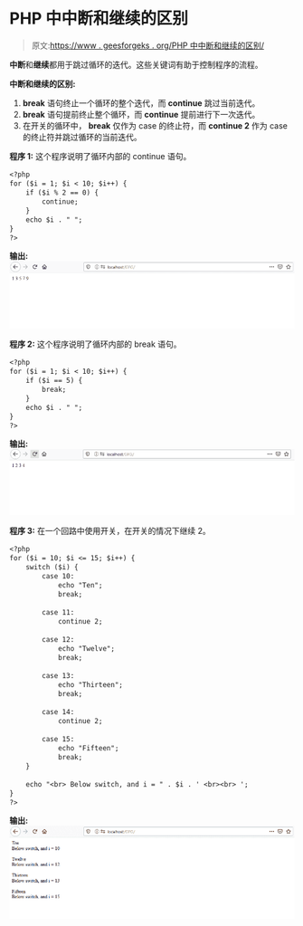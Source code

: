 # PHP 中中断和继续的区别

> 原文:[https://www . geesforgeks . org/PHP 中中断和继续的区别/](https://www.geeksforgeeks.org/difference-between-break-and-continue-in-php/)

**中断**和**继续**都用于跳过循环的迭代。这些关键词有助于控制程序的流程。

**中断和继续的区别:**

1.  **break** 语句终止一个循环的整个迭代，而 **continue** 跳过当前迭代。
2.  **break** 语句提前终止整个循环，而 **continue** 提前进行下一次迭代。
3.  在开关的循环中， **break** 仅作为 case 的终止符，而 **continue 2** 作为 case 的终止符并跳过循环的当前迭代。

**程序 1:** 这个程序说明了循环内部的 continue 语句。

```
<?php
for ($i = 1; $i < 10; $i++) {
    if ($i % 2 == 0) {
        continue;
    }
    echo $i . " ";
}
?>
```

**输出:**
![forContinue](img/79d497cf8c3ddaa37a32dfa862283190.png)

**程序 2:** 这个程序说明了循环内部的 break 语句。

```
<?php
for ($i = 1; $i < 10; $i++) {
    if ($i == 5) {
        break;
    }
    echo $i . " ";
}
?>
```

**输出:**
![forBreak](img/262dd2bd91b1bb471b1d6718a9bf3f44.png)

**程序 3:** 在一个回路中使用开关，在开关的情况下继续 2。

```
<?php
for ($i = 10; $i <= 15; $i++) {
    switch ($i) {
        case 10:
            echo "Ten";
            break;

        case 11:
            continue 2;

        case 12:
            echo "Twelve";
            break;

        case 13:
            echo "Thirteen";
            break;

        case 14:
            continue 2;

        case 15:
            echo "Fifteen";
            break;
    }

    echo "<br> Below switch, and i = " . $i . ' <br><br> ';
}
?>
```

**输出:**
![loopSwitchContinue](img/32aee4613475953ab7d2bd12f413c1c8.png)